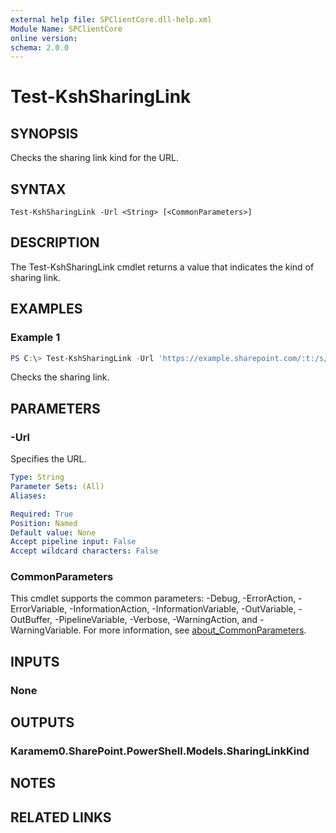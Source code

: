 ```yaml
---
external help file: SPClientCore.dll-help.xml
Module Name: SPClientCore
online version:
schema: 2.0.0
---
```


# Test-KshSharingLink

## SYNOPSIS
Checks the sharing link kind for the URL.

## SYNTAX

```
Test-KshSharingLink -Url <String> [<CommonParameters>]
```

## DESCRIPTION
The Test-KshSharingLink cmdlet returns a value that indicates the kind of sharing link.

## EXAMPLES

### Example 1
```powershell
PS C:\> Test-KshSharingLink -Url 'https://example.sharepoint.com/:t:/s/sites/hub/EVBeuV4c9jlDgXhzIYX9kaQBOAEhx90hSL_n0A-yQcGZyA'
```

Checks the sharing link.

## PARAMETERS

### -Url
Specifies the URL.

```yaml
Type: String
Parameter Sets: (All)
Aliases:

Required: True
Position: Named
Default value: None
Accept pipeline input: False
Accept wildcard characters: False
```

### CommonParameters
This cmdlet supports the common parameters: -Debug, -ErrorAction, -ErrorVariable, -InformationAction, -InformationVariable, -OutVariable, -OutBuffer, -PipelineVariable, -Verbose, -WarningAction, and -WarningVariable. For more information, see [about_CommonParameters](http://go.microsoft.com/fwlink/?LinkID=113216).

## INPUTS

### None

## OUTPUTS

### Karamem0.SharePoint.PowerShell.Models.SharingLinkKind

## NOTES

## RELATED LINKS
